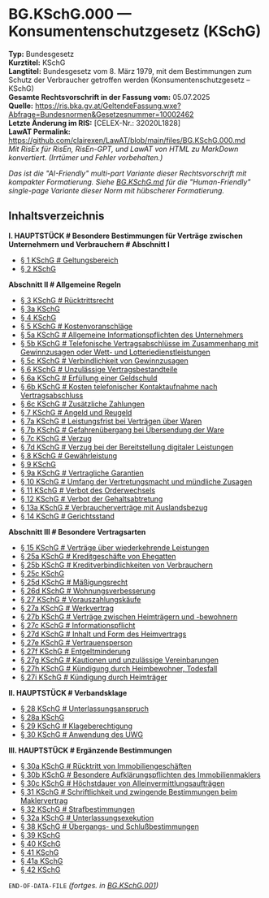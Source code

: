 # BG.KSchG.000 — Konsumentenschutzgesetz (KSchG)
**Typ:** Bundesgesetz  
**Kurztitel:** KSchG  
**Langtitel:** Bundesgesetz vom 8. März 1979, mit dem Bestimmungen zum Schutz der Verbraucher getroffen werden (Konsumentenschutzgesetz – KSchG)  
**Gesamte Rechtsvorschrift in der Fassung vom:** 05.07.2025  
**Quelle:** https://ris.bka.gv.at/GeltendeFassung.wxe?Abfrage=Bundesnormen&Gesetzesnummer=10002462  
**Letzte Änderung im RIS:** [CELEX-Nr.: 32020L1828]  
**LawAT Permalink:** https://github.com/clairexen/LawAT/blob/main/files/BG.KSchG.000.md  
*Mit RisEx für RisEn, RisEn-GPT, und LawAT von HTML zu MarkDown konvertiert. (Irrtümer und Fehler vorbehalten.)*

*Das ist die "AI-Friendly" multi-part Variante dieser Rechtsvorschrift mit kompakter Formatierung. Siehe [BG.KSchG.md](BG.KSchG.md) für die "Human-Friendly" single-page Variante dieser Norm mit hübscherer Formatierung.*

## Inhaltsverzeichnis

**I. HAUPTSTÜCK # Besondere Bestimmungen für Verträge zwischen Unternehmern und Verbrauchern # Abschnitt I**  
* [§ 1 KSchG # Geltungsbereich](BG.KSchG.001.md#-1-kschg--geltungsbereich)  
* [§ 2 KSchG](BG.KSchG.001.md#-2-kschg)

**Abschnitt II # Allgemeine Regeln**  
* [§ 3 KSchG # Rücktrittsrecht](BG.KSchG.002.md#-3-kschg--rücktrittsrecht)  
* [§ 3a KSchG](BG.KSchG.002.md#-3a-kschg)  
* [§ 4 KSchG](BG.KSchG.002.md#-4-kschg)  
* [§ 5 KSchG # Kostenvoranschläge](BG.KSchG.002.md#-5-kschg--kostenvoranschläge)  
* [§ 5a KSchG # Allgemeine Informationspflichten des Unternehmers](BG.KSchG.002.md#-5a-kschg--allgemeine-informationspflichten-des-unternehmers)  
* [§ 5b KSchG # Telefonische Vertragsabschlüsse im Zusammenhang mit Gewinnzusagen oder Wett- und Lotteriedienstleistungen](BG.KSchG.002.md#-5b-kschg--telefonische-vertragsabschlüsse-im-zusammenhang-mit-gewinnzusagen-oder-wett--und-lotteriedienstleistungen)  
* [§ 5c KSchG # Verbindlichkeit von Gewinnzusagen](BG.KSchG.002.md#-5c-kschg--verbindlichkeit-von-gewinnzusagen)  
* [§ 6 KSchG # Unzulässige Vertragsbestandteile](BG.KSchG.002.md#-6-kschg--unzulässige-vertragsbestandteile)  
* [§ 6a KSchG # Erfüllung einer Geldschuld](BG.KSchG.002.md#-6a-kschg--erfüllung-einer-geldschuld)  
* [§ 6b KSchG # Kosten telefonischer Kontaktaufnahme nach Vertragsabschluss](BG.KSchG.002.md#-6b-kschg--kosten-telefonischer-kontaktaufnahme-nach-vertragsabschluss)  
* [§ 6c KSchG # Zusätzliche Zahlungen](BG.KSchG.002.md#-6c-kschg--zusätzliche-zahlungen)  
* [§ 7 KSchG # Angeld und Reugeld](BG.KSchG.002.md#-7-kschg--angeld-und-reugeld)  
* [§ 7a KSchG # Leistungsfrist bei Verträgen über Waren](BG.KSchG.002.md#-7a-kschg--leistungsfrist-bei-verträgen-über-waren)  
* [§ 7b KSchG # Gefahrenübergang bei Übersendung der Ware](BG.KSchG.002.md#-7b-kschg--gefahrenübergang-bei-übersendung-der-ware)  
* [§ 7c KSchG # Verzug](BG.KSchG.002.md#-7c-kschg--verzug)  
* [§ 7d KSchG # Verzug bei der Bereitstellung digitaler Leistungen](BG.KSchG.002.md#-7d-kschg--verzug-bei-der-bereitstellung-digitaler-leistungen)  
* [§ 8 KSchG # Gewährleistung](BG.KSchG.002.md#-8-kschg--gewährleistung)  
* [§ 9 KSchG](BG.KSchG.002.md#-9-kschg)  
* [§ 9a KSchG # Vertragliche Garantien](BG.KSchG.002.md#-9a-kschg--vertragliche-garantien)  
* [§ 10 KSchG # Umfang der Vertretungsmacht und mündliche Zusagen](BG.KSchG.002.md#-10-kschg--umfang-der-vertretungsmacht-und-mündliche-zusagen)  
* [§ 11 KSchG # Verbot des Orderwechsels](BG.KSchG.002.md#-11-kschg--verbot-des-orderwechsels)  
* [§ 12 KSchG # Verbot der Gehaltsabtretung](BG.KSchG.002.md#-12-kschg--verbot-der-gehaltsabtretung)  
* [§ 13a KSchG # Verbraucherverträge mit Auslandsbezug](BG.KSchG.002.md#-13a-kschg--verbraucherverträge-mit-auslandsbezug)  
* [§ 14 KSchG # Gerichtsstand](BG.KSchG.002.md#-14-kschg--gerichtsstand)

**Abschnitt III # Besondere Vertragsarten**  
* [§ 15 KSchG # Verträge über wiederkehrende Leistungen](BG.KSchG.003.md#-15-kschg--verträge-über-wiederkehrende-leistungen)  
* [§ 25a KSchG # Kreditgeschäfte von Ehegatten](BG.KSchG.003.md#-25a-kschg--kreditgeschäfte-von-ehegatten)  
* [§ 25b KSchG # Kreditverbindlichkeiten von Verbrauchern](BG.KSchG.003.md#-25b-kschg--kreditverbindlichkeiten-von-verbrauchern)  
* [§ 25c KSchG](BG.KSchG.003.md#-25c-kschg)  
* [§ 25d KSchG # Mäßigungsrecht](BG.KSchG.003.md#-25d-kschg--mäßigungsrecht)  
* [§ 26d KSchG # Wohnungsverbesserung](BG.KSchG.003.md#-26d-kschg--wohnungsverbesserung)  
* [§ 27 KSchG # Vorauszahlungskäufe](BG.KSchG.003.md#-27-kschg--vorauszahlungskäufe)  
* [§ 27a KSchG # Werkvertrag](BG.KSchG.003.md#-27a-kschg--werkvertrag)  
* [§ 27b KSchG # Verträge zwischen Heimträgern und -bewohnern](BG.KSchG.003.md#-27b-kschg--verträge-zwischen-heimträgern-und--bewohnern)  
* [§ 27c KSchG # Informationspflicht](BG.KSchG.003.md#-27c-kschg--informationspflicht)  
* [§ 27d KSchG # Inhalt und Form des Heimvertrags](BG.KSchG.003.md#-27d-kschg--inhalt-und-form-des-heimvertrags)  
* [§ 27e KSchG # Vertrauensperson](BG.KSchG.003.md#-27e-kschg--vertrauensperson)  
* [§ 27f KSchG # Entgeltminderung](BG.KSchG.003.md#-27f-kschg--entgeltminderung)  
* [§ 27g KSchG # Kautionen und unzulässige Vereinbarungen](BG.KSchG.003.md#-27g-kschg--kautionen-und-unzulässige-vereinbarungen)  
* [§ 27h KSchG # Kündigung durch Heimbewohner, Todesfall](BG.KSchG.003.md#-27h-kschg--kündigung-durch-heimbewohner-todesfall)  
* [§ 27i KSchG # Kündigung durch Heimträger](BG.KSchG.003.md#-27i-kschg--kündigung-durch-heimträger)

**II. HAUPTSTÜCK # Verbandsklage**  
* [§ 28 KSchG # Unterlassungsanspruch](BG.KSchG.003.md#-28-kschg--unterlassungsanspruch)  
* [§ 28a KSchG](BG.KSchG.003.md#-28a-kschg)  
* [§ 29 KSchG # Klageberechtigung](BG.KSchG.003.md#-29-kschg--klageberechtigung)  
* [§ 30 KSchG # Anwendung des UWG](BG.KSchG.003.md#-30-kschg--anwendung-des-uwg)

**III. HAUPTSTÜCK # Ergänzende Bestimmungen**  
* [§ 30a KSchG # Rücktritt von Immobiliengeschäften](BG.KSchG.004.md#-30a-kschg--rücktritt-von-immobiliengeschäften)  
* [§ 30b KSchG # Besondere Aufklärungspflichten des Immobilienmaklers](BG.KSchG.004.md#-30b-kschg--besondere-aufklärungspflichten-des-immobilienmaklers)  
* [§ 30c KSchG # Höchstdauer von Alleinvermittlungsaufträgen](BG.KSchG.004.md#-30c-kschg--höchstdauer-von-alleinvermittlungsaufträgen)  
* [§ 31 KSchG # Schriftlichkeit und zwingende Bestimmungen beim Maklervertrag](BG.KSchG.004.md#-31-kschg--schriftlichkeit-und-zwingende-bestimmungen-beim-maklervertrag)  
* [§ 32 KSchG # Strafbestimmungen](BG.KSchG.004.md#-32-kschg--strafbestimmungen)  
* [§ 32a KSchG # Unterlassungsexekution](BG.KSchG.004.md#-32a-kschg--unterlassungsexekution)  
* [§ 38 KSchG # Übergangs- und Schlußbestimmungen](BG.KSchG.004.md#-38-kschg--übergangs--und-schlußbestimmungen)  
* [§ 39 KSchG](BG.KSchG.004.md#-39-kschg)  
* [§ 40 KSchG](BG.KSchG.004.md#-40-kschg)  
* [§ 41 KSchG](BG.KSchG.004.md#-41-kschg)  
* [§ 41a KSchG](BG.KSchG.004.md#-41a-kschg)  
* [§ 42 KSchG](BG.KSchG.004.md#-42-kschg)

`END-OF-DATA-FILE` *(fortges. in [BG.KSchG.001](BG.KSchG.001.md))*
